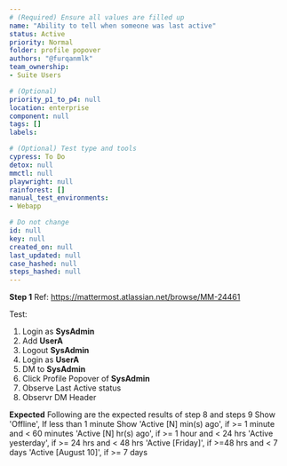 ```yaml
---
# (Required) Ensure all values are filled up
name: "Ability to tell when someone was last active"
status: Active
priority: Normal
folder: profile popover
authors: "@furqanmlk"
team_ownership: 
- Suite Users

# (Optional)
priority_p1_to_p4: null
location: enterprise
component: null
tags: []
labels: 

# (Optional) Test type and tools
cypress: To Do
detox: null
mmctl: null
playwright: null
rainforest: []
manual_test_environments: 
- Webapp

# Do not change
id: null
key: null
created_on: null
last_updated: null
case_hashed: null
steps_hashed: null
---
```


**Step 1**
Ref: <https://mattermost.atlassian.net/browse/MM-24461>

Test:

1. Login as **SysAdmin**
2. Add **UserA**
3. Logout **SysAdmin**
4. Login as **UserA**
5. DM to **SysAdmin**
6. Click Profile Popover of **SysAdmin**
7. Observe Last Active status
8. Observr DM Header

**Expected**
Following are the expected results of step 8 and steps 9
Show 'Offline', If less than 1 minute
Show 'Active [N] min(s) ago', if >= 1 minute and < 60 minutes
'Active [N] hr(s) ago', if >= 1 hour and < 24 hrs
'Active yesterday', if >= 24 hrs and < 48 hrs
'Active [Friday]', if >=48 hrs and < 7 days
'Active [August 10]', if >= 7 days
